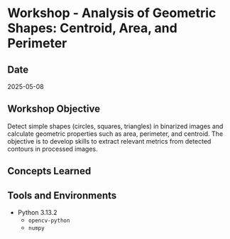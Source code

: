 # Workshop - Analysis of Geometric Shapes: Centroid, Area, and Perimeter

## Date

2025-05-08

## Workshop Objective

Detect simple shapes (circles, squares, triangles) in binarized images and calculate
geometric properties such as area, perimeter, and centroid. The objective is to
develop skills to extract relevant metrics from detected contours in processed images.

## Concepts Learned

<!-- TODO: Add concepts learned -->

## Tools and Environments

- Python 3.13.2
  - `opencv-python`
  - `numpy`
